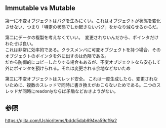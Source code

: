## Immutable vs Mutable

第一に不変オブジェクトはバグを生みにくい。これはオブジェクトが状態を変化させない、つまり「特定の状態でしか起きないバグ」をかなり減らせるからだ。

第二にデータの複製を考えなくていい。　変更されないんだから、ポインタだけわたせば良い。  
これは非常に効率的である。クラスメンバに可変オブジェクトを持つ場合、そのオブジェクトのポインタを外に出すのは危険である。  
だから防御的にコピーしたりする場合もあるが、不変オブジェクトなら安心して外にポインタを預けられる。それは変更される余地などないため

第三に不変オブジェクトはスレッド安全。
これは一度生成したら、変更されないために、複数のスレッドで同時に書き換えがおこらないためである。二つのスレッドが同時にreadonlyならば矛盾などおきようがない。


## 参照
https://qiita.com/Ushio/items/bddc5dab694ea59cf9a2  
